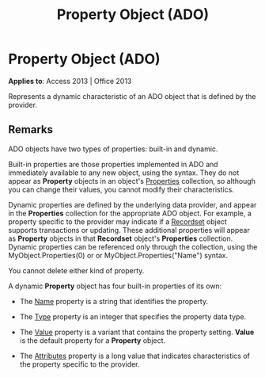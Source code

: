 ﻿---
title: Property Object (ADO)
TOCTitle: Property Object (ADO)
ms:assetid: eec318fd-f5ed-d9ef-9830-848439a8914d
ms:mtpsurl: https://msdn.microsoft.com/en-us/library/JJ250210(v=office.15)
ms:contentKeyID: 48548567
ms.date: 09/18/2015
mtps_version: v=office.15
---

# Property Object (ADO)


**Applies to**: Access 2013 | Office 2013

Represents a dynamic characteristic of an ADO object that is defined by the provider.

## Remarks

ADO objects have two types of properties: built-in and dynamic.

Built-in properties are those properties implemented in ADO and immediately available to any new object, using the syntax. They do not appear as **Property** objects in an object's [Properties](properties-collection-ado.md) collection, so although you can change their values, you cannot modify their characteristics.

Dynamic properties are defined by the underlying data provider, and appear in the **Properties** collection for the appropriate ADO object. For example, a property specific to the provider may indicate if a [Recordset](recordset-object-ado.md) object supports transactions or updating. These additional properties will appear as **Property** objects in that **Recordset** object's **Properties** collection. Dynamic properties can be referenced only through the collection, using the MyObject.Properties(0) or or MyObject.Properties("Name") syntax.

You cannot delete either kind of property.

A dynamic **Property** object has four built-in properties of its own:

  - The [Name](name-property-ado.md) property is a string that identifies the property.

  - The [Type](type-property-ado.md) property is an integer that specifies the property data type.

  - The [Value](value-property-ado.md) property is a variant that contains the property setting. **Value** is the default property for a **Property** object.

  - The [Attributes](attributes-property-ado.md) property is a long value that indicates characteristics of the property specific to the provider.


